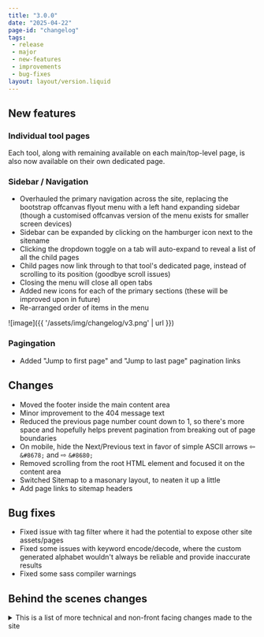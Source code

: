 ```yaml
---
title: "3.0.0"
date: "2025-04-22"
page-id: "changelog"
tags: 
 - release
 - major
 - new-features
 - improvements
 - bug-fixes
layout: layout/version.liquid
---
```

## New features
### Individual tool pages
Each tool, along with remaining available on each main/top-level page, is also now available on their own dedicated page. 

### Sidebar / Navigation
- Overhauled the primary navigation across the site, replacing the bootstrap offcanvas flyout menu with a left hand expanding sidebar (though a customised offcanvas version of the menu exists for smaller screen devices)
- Sidebar can be expanded by clicking on the hamburger icon next to the sitename
- Clicking the dropdown toggle on a tab will auto-expand to reveal a list of all the child pages
- Child pages now link through to that tool's dedicated page, instead of scrolling to its position (goodbye scroll issues)
- Closing the menu will close all open tabs
- Added new icons for each of the primary sections (these will be improved upon in future)
- Re-arranged order of items in the menu

![image]({{ '/assets/img/changelog/v3.png' | url }})

### Pagingation
- Added "Jump to first page" and "Jump to last page" pagination links

## Changes
- Moved the footer inside the main content area
- Minor improvement to the 404 message text
- Reduced the previous page number count down to 1, so there's more space and hopefully helps prevent pagination from breaking out of page boundaries
- On mobile, hide the Next/Previous text in favor of simple ASCII arrows ⇦ `&#8678;` and ⇨ `&#8680;`
- Removed scrolling from the root HTML element and focused it on the <main> content area
- Switched Sitemap to a masonary layout, to neaten it up a little
- Add page links to sitemap headers

## Bug fixes
- Fixed issue with tag filter where it had the potential to expose other site assets/pages
- Fixed some issues with keyword encode/decode, where the custom generated alphabet wouldn't always be reliable and provide inaccurate results
- Fixed some sass compiler warnings

## Behind the scenes changes
<details>
<summary>This is a list of more technical and non-front facing changes made to the site  </summary>

#### New features
- Added dynamic(-ish) import for JS files on all Pages, this way when the pages are included in the main landing page, they'll all come with the necessary functionality

#### Changes
- Moved pagination into its own separate component file, so it can be re-used elsewhere
- Updated Bootstrap core js to 5.3.3
- Created individual mjs files for each tool event and functions
- Reduced the number of scripts loaded on a each page, additionally only loading in the scripts and functions necessary for that tool
- Updated all scripts to output functions to the window object, making them web console accessible/usable

#### Bug fixes

</details>